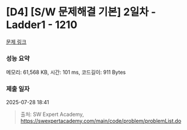 # [D4] [S/W 문제해결 기본] 2일차 - Ladder1 - 1210 

[문제 링크](https://swexpertacademy.com/main/code/problem/problemDetail.do?contestProbId=AV14ABYKADACFAYh) 

### 성능 요약

메모리: 61,568 KB, 시간: 101 ms, 코드길이: 911 Bytes

### 제출 일자

2025-07-28 18:41



> 출처: SW Expert Academy, https://swexpertacademy.com/main/code/problem/problemList.do